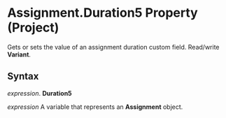 
# Assignment.Duration5 Property (Project)

 Gets or sets the value of an assignment duration custom field. Read/write **Variant**.


## Syntax

 _expression_. **Duration5**

 _expression_ A variable that represents an **Assignment** object.

